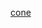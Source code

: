 [cone](https://static.vecteezy.com/system/resources/thumbnails/035/242/993/small_2x/ai-generated-orange-realistic-road-traffic-plastic-cone-with-white-stripes-isolated-on-transparent-background-free-png.png)


